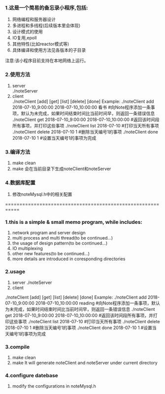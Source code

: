 ### 1.这是一个简易的备忘录小程序,包括:
1) 网络编程和服务器设计  
2) 多进程和多线程(后续版本里会体现)  
3) 设计模式的使用
4) IO复用,epoll
5) 其他特性(比如reactor模式等)
6) 具体编译和使用方法见各版本的子目录  


注意:该小程序目前支持在本地网络上运行。  

### 2.使用方法  
1) server   
./noteServer  
2) client  
./noteClient [add] [get] [list] [delete] [done]
Example:
./noteClient add 2018-07-10_9:00:00  2018-07-10_10:00:00 看书 #向Note程序添加一条事项，默认为未完成，如果时间结束时间比当前时间早，则返回一条错误信息
./noteClient get 2018-07-10_9:00:00 2018-07-10_10:00:00 #返回该时间段所有事项，并打印这些事项
./noteClient list 2018-07-10 #打印当天所有事项
./noteClient delete 2018-07-10 1 #删除当天编号1的事项
./noteClient done 2018-07-10 1 #设置当天编号1的事项为完成

### 3.编译方法
1) make clean
2) make
会在当前目录下生成noteClient和noteServer

### 4.数据库配置
1) 修改noteMysql.h中的相关配置

===========================================================
### 1.this is a simple & small memo program, while includes:
1) network program and server design
2) multi process and multi thread(to be continued...)
3) the usage of design pattern(to be continued...)
4) IO multiplexing
5) other new features(to be continued...)
6) more details are introduced in coresponding directories

### 2.usage
1) server 
./noteServer 
2) client 

./noteClient [add] [get] [list] [delete] [done]
Example:
./noteClient add 2018-07-10_9:00:00  2018-07-10_10:00:00 reading #向Note程序添加一条事项，默认为未完成，如果时间结束时间比当前时间早，则返回一条错误信息
./noteClient get 2018-07-10_9:00:00 2018-07-10_10:00:00 #返回该时间段所有事项，并打印这些事项
./noteClient list 2018-07-10 #打印当天所有事项
./noteClient delete 2018-07-10 1 #删除当天编号1的事项
./noteClient done 2018-07-10 1 #设置当天编号1的事项为完成

### 3.compile
1) make clean
2) make
It will generate noteClient and noteServer under current directory

### 4.configure datebase
1) modify the configurations in noteMysql.h 